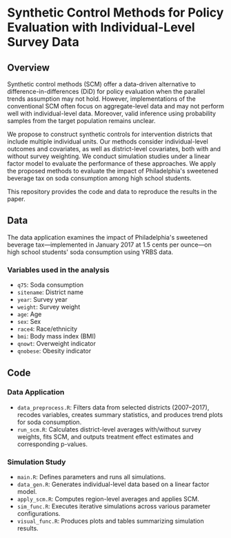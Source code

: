 # Synthetic Control Methods for Policy Evaluation with Individual-Level Survey Data

## Overview

Synthetic control methods (SCM) offer a data-driven alternative to difference-in-differences (DiD) for policy evaluation when the parallel trends assumption may not hold. However, implementations of the conventional SCM often focus on aggregate-level data and may not perform well with individual-level data. Moreover, valid inference using probability samples from the target population remains unclear.

We propose to construct synthetic controls for intervention districts that include multiple individual units. Our methods consider individual-level outcomes and covariates, as well as district-level covariates, both with and without survey weighting. We conduct simulation studies under a linear factor model to evaluate the performance of these approaches. We apply the proposed methods to evaluate the impact of Philadelphia's sweetened beverage tax on soda consumption among high school students.

This repository provides the code and data to reproduce the results in the paper.

## Data

The data application examines the impact of Philadelphia's sweetened beverage tax—implemented in January 2017 at 1.5 cents per ounce—on high school students' soda consumption using YRBS data.

### Variables used in the analysis

- `q75`: Soda consumption
- `sitename`: District name
- `year`: Survey year
- `weight`: Survey weight
- `age`: Age
- `sex`: Sex
- `race4`: Race/ethnicity
- `bmi`: Body mass index (BMI)
- `qnowt`: Overweight indicator
- `qnobese`: Obesity indicator

## Code

### Data Application

- `data_preprocess.R`: Filters data from selected districts (2007–2017), recodes variables, creates summary statistics, and produces trend plots for soda consumption.
- `run_scm.R`: Calculates district-level averages with/without survey weights, fits SCM, and outputs treatment effect estimates and corresponding p-values.

### Simulation Study

- `main.R`: Defines parameters and runs all simulations.
- `data_gen.R`: Generates individual-level data based on a linear factor model.
- `apply_scm.R`: Computes region-level averages and applies SCM.
- `sim_func.R`: Executes iterative simulations across various parameter configurations.
- `visual_func.R`: Produces plots and tables summarizing simulation results.
